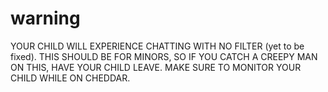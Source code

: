 # warning
YOUR CHILD WILL EXPERIENCE CHATTING WITH NO FILTER (yet to be fixed).
THIS SHOULD BE FOR MINORS, SO IF YOU CATCH A CREEPY MAN ON THIS, HAVE YOUR CHILD LEAVE.
MAKE SURE TO MONITOR YOUR CHILD WHILE ON CHEDDAR.
